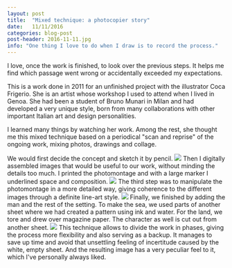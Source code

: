 ```yaml
---
layout: post
title:  "Mixed technique: a photocopier story"
date:   11/11/2016
categories: blog-post
post-header: 2016-11-11.jpg
info: "One thing I love to do when I draw is to record the process."
---
```


I love, once the work is finished, to look over the previous steps. It helps me find which passage went wrong or accidentally exceeded my expectations.

This is a work done in 2011 for an unfinished project with the illustrator Coca Frigerio. She is an artist whose workshop I used to attend when I lived in Genoa. She had been a student of Bruno Munari in Milan and had developed a very unique style, born from many collaborations with other important Italian art and design personalities.

I learned many things by watching her work. Among the rest, she thought me this mixed technique based on a periodical "scan and reprise" of the ongoing work, mixing photos, drawings and collage.

We would first decide the concept and sketch it by pencil.
<img class="post-img" src="{{ site.baseurl }}/img/posts/2016-11-11-1.JPG" />
Then I digitally assembled images that would be useful to our work, without minding the details too much. I printed the photomontage and with a large marker I underlined space and composition.
<img class="post-img" src="{{ site.baseurl }}/img/posts/2016-11-11-2.JPG" />
The third step was to manipulate the photomontage in a more detailed way, giving coherence to the different images through a definite line-art style.
<img class="post-img" src="{{ site.baseurl }}/img/posts/2016-11-11-3.JPG" />
Finally, we finished by adding the man and the rest of the setting. To make the sea, we used parts of another sheet where we had created a pattern using ink and water. For the land, we tore and drew over magazine paper. The character as well is cut out from another sheet.
<img class="post-img" src="{{ site.baseurl }}/img/posts/2016-11-11-4.JPG" />
This technique allows to divide the work in phases, giving the process more flexibility and also serving as a backup. It manages to save up time and avoid that unsettling feeling of incertitude caused by the white, empty sheet. And the resulting image has a very peculiar feel to it, which I've personally always liked.
